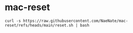 # mac-reset

```
curl -s https://raw.githubusercontent.com/NaeNate/mac-reset/refs/heads/main/reset.sh | bash
```
